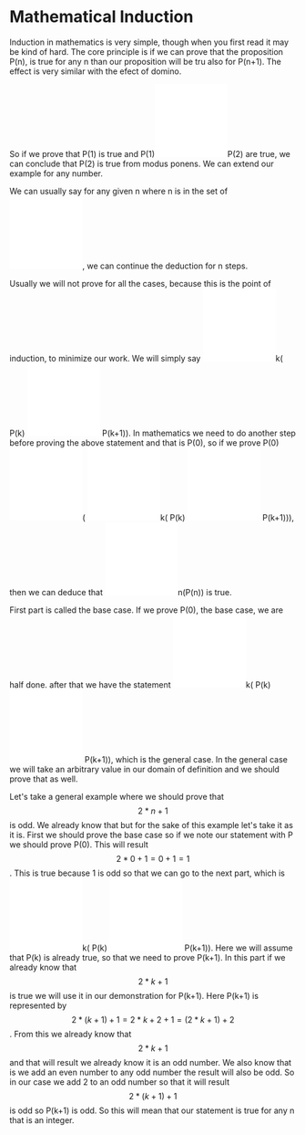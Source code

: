 # Mathematical Induction

Induction in mathematics is very simple, though when you first read it may be kind of hard. The core principle is if we can prove that the proposition P(n), is true for any n than our proposition will be tru also for P(n+1). The effect is very similar with the efect of domino.&#x20;

So if we prove that P(1) is true and P(1)<img src="../../.gitbook/assets/IMPLIES.png" alt="" data-size="line">P(2) are true, we can conclude that P(2) is true from modus ponens. We can extend our example for any number.&#x20;

We can usually say for any given n where n is in the set of <img src="../../.gitbook/assets/NATURALNUMBERS.png" alt="" data-size="line">, we can continue the deduction for n steps.

Usually we will not prove for all the cases, because this is the point of induction, to minimize our work. We will simply say <img src="../../.gitbook/assets/FORALL.png" alt="" data-size="line">k( P(k) <img src="../../.gitbook/assets/IMPLIES.png" alt="" data-size="line"> P(k+1)). In mathematics we need to do another step before proving the above statement and that is P(0), so if we prove P(0) <img src="../../.gitbook/assets/AND.png" alt="" data-size="line">( <img src="../../.gitbook/assets/FORALL.png" alt="" data-size="line">k( P(k) <img src="../../.gitbook/assets/IMPLIES.png" alt="" data-size="line"> P(k+1))), then we can deduce that <img src="../../.gitbook/assets/FORALL.png" alt="" data-size="line">n(P(n)) is true.

First part is called the base case. If we prove P(0), the base case, we are half done. after that we have the statement  <img src="../../.gitbook/assets/FORALL.png" alt="" data-size="line">k( P(k) <img src="../../.gitbook/assets/IMPLIES.png" alt="" data-size="line"> P(k+1)), which is the general case. In the general case we will take an arbitrary value in our domain of definition and we should prove that as well.

Let's take a general example where we should prove that $$2*n+1$$ is odd. We already know that but for the sake of this example let's take it as it is. First we should prove the base case so if we note our statement with P we should prove P(0). This will result $$2*0+1=0+1=1$$. This is true because 1 is odd so that we can go to the next part, which is  <img src="../../.gitbook/assets/FORALL.png" alt="" data-size="line">k( P(k) <img src="../../.gitbook/assets/IMPLIES.png" alt="" data-size="line"> P(k+1)). Here we will assume that P(k) is already true, so that we need to prove P(k+1). In this part if we already know that $$2*k+1$$ is true we will use it in our demonstration for P(k+1). Here P(k+1) is represented by $$2*(k+1)+1=2*k+2+1=(2*k+1)+2$$. From this we already know that $$2*k+1$$and that will result we already know it is an odd number. We also know that is we add an even number to any odd number the result will also be odd. So in our case we add 2 to an odd number so that it will result $$2*(k+1)+1$$is odd so P(k+1) is odd. So this will mean that our statement is true for any n that is an integer.
